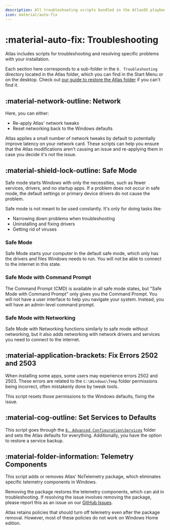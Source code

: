 ```yaml
---
description: All troubleshooting scripts bundled in the AtlasOS playbook
icon: material/auto-fix
---
```


# :material-auto-fix: Troubleshooting

Atlas includes scripts for troubleshooting and resolving specific problems with your installation.

Each section here corresponds to a sub-folder in the `8. Troubleshooting` directory located in the Atlas folder, which you can find in the Start Menu or on the desktop. Check out [our guide to restore the Atlas folder](../../../general-faq/atlas-folder-missing.md) if you can't find it.

## :material-network-outline: Network

Here, you can either:

- Re-apply Atlas' network tweaks
- Reset networking back to the Windows defaults

Atlas applies a small number of network tweaks by default to potentially improve latency on your network card. These scripts can help you ensure that the Atlas modifications aren't causing an issue and re-applying them in case you decide it's not the issue.

## :material-shield-lock-outline: Safe Mode

Safe mode starts Windows with only the necessities, such as fewer services, drivers, and no startup apps. If a problem does not occur in safe mode, the default settings or primary device drivers do not cause the problem.

Safe mode is not meant to be used constantly. It's only for doing tasks like:

- Narrowing down problems when troubleshooting
- Uninstalling and fixing drivers
- Getting rid of viruses

### Safe Mode

Safe Mode starts your computer in the default safe mode, which only has the drivers and files Windows needs to run. You will not be able to connect to the internet in this state.

### Safe Mode with Command Prompt

The Command Prompt (CMD) is available in all safe mode states, but "Safe Mode with Command Prompt" only gives you the Command Prompt. You will not have a user interface to help you navigate your system. Instead, you will have an admin-level command prompt.

### Safe Mode with Networking

Safe Mode with Networking functions similarly to safe mode without networking, but it also adds networking with network drivers and services you need to connect to the internet.

## :material-application-brackets: Fix Errors 2502 and 2503

When installing some apps, some users may experience errors 2502 and 2503. These errors are related to the `C:\Windows\Temp` folder permissions being incorrect, often mistakenly done by tweak tools.

This script resets those permissions to the Windows defaults, fixing the issue.

## :material-cog-outline: Set Services to Defaults

This script goes through the [`8. Advanced Configuration\Services`](advanced-configuration.md#services) folder and sets the Atlas defaults for everything. Additionally, you have the option to restore a service backup.

## :material-folder-information: Telemetry Components

This script adds or removes Atlas' NoTelemetry package, which eliminates specific telemetry components in Windows.

Removing the package restores the telemetry components, which can aid in troubleshooting. If resolving the issue involves removing the package, please report this as an issue on our [GitHub Issues](https://github.com/Atlas-OS/Atlas/issues).

Atlas retains policies that should turn off telemetry even after the package removal. However, most of these policies do not work on Windows Home edition.